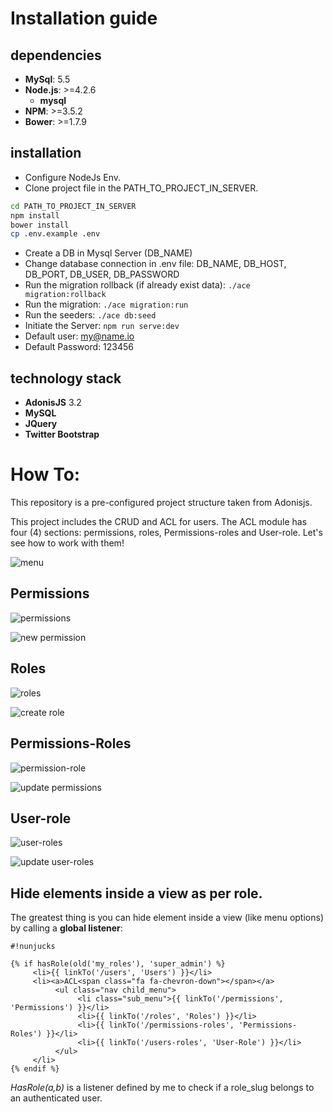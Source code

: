 # Installation guide #

## dependencies ##
- **MySql**: 5.5
- **Node.js**: >=4.2.6
	- **mysql**
- **NPM**: >=3.5.2
- **Bower**: >=1.7.9

## installation ##

- Configure NodeJs Env.
- Clone project file in the PATH_TO_PROJECT_IN_SERVER.

```bash
cd PATH_TO_PROJECT_IN_SERVER
npm install
bower install
cp .env.example .env
```

- Create a DB in Mysql Server (DB_NAME)
- Change database connection in .env file: DB_NAME, DB_HOST, DB_PORT, DB_USER, DB_PASSWORD
- Run the migration rollback (if already exist data): ```./ace migration:rollback```
- Run the migration: ```./ace migration:run```
- Run the seeders: ```./ace db:seed```
- Initiate the Server: ```npm run serve:dev```
- Default user: my@name.io
- Default Password: 123456


## technology stack ##
- **AdonisJS** 3.2
- **MySQL**
- **JQuery**
- **Twitter Bootstrap**


# How To:

This repository is a pre-configured project structure taken from Adonisjs.

This project includes the CRUD and ACL for users. The ACL module has four (4) sections: permissions, roles, Permissions-roles and User-role. Let's see how to work with them!

![menu](https://cloud.githubusercontent.com/assets/5767551/25599052/38536280-2ea7-11e7-836a-075345b7126a.png)


## Permissions
![permissions](https://cloud.githubusercontent.com/assets/5767551/25599081/6a5cc226-2ea7-11e7-99f0-ec0572313a3c.png)

![new permission](https://cloud.githubusercontent.com/assets/5767551/25599089/79dd428e-2ea7-11e7-8607-b18812fc506f.png)


## Roles
![roles](https://cloud.githubusercontent.com/assets/5767551/25599115/95206e72-2ea7-11e7-82a6-225c695f9a1f.png)

![create role](https://cloud.githubusercontent.com/assets/5767551/25599119/9c725cbc-2ea7-11e7-804e-b98659736770.png)


## Permissions-Roles
![permission-role](https://cloud.githubusercontent.com/assets/5767551/25599136/bc0ee39c-2ea7-11e7-83a6-aeba07b20f8f.png)

![update permissions](https://cloud.githubusercontent.com/assets/5767551/25599143/d05bbaf0-2ea7-11e7-8589-1e7ec458b382.png)


## User-role
![user-roles](https://cloud.githubusercontent.com/assets/5767551/25599151/e09d9abe-2ea7-11e7-97ea-7111950984cb.png)

![update user-roles](https://cloud.githubusercontent.com/assets/5767551/25599159/ed8ea5c4-2ea7-11e7-912d-b0bceb1fd95a.png)


## Hide elements inside a view as per role.

The greatest thing is you can hide element inside a view (like menu options) by calling a **global listener**:

```
#!nunjucks

{% if hasRole(old('my_roles'), 'super_admin') %}
     <li>{{ linkTo('/users', 'Users') }}</li>
     <li><a>ACL<span class="fa fa-chevron-down"></span></a>
          <ul class="nav child_menu">
               <li class="sub_menu">{{ linkTo('/permissions', 'Permissions') }}</li>
               <li>{{ linkTo('/roles', 'Roles') }}</li>
               <li>{{ linkTo('/permissions-roles', 'Permissions-Roles') }}</li>
               <li>{{ linkTo('/users-roles', 'User-Role') }}</li>
          </ul>
     </li>              
{% endif %}
```

*HasRole(a,b)* is a listener defined by me to check if a role_slug belongs to an authenticated user.
